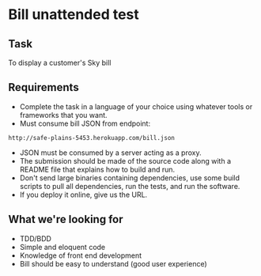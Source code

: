 # Bill unattended test

## Task

To display a customer's Sky bill

## Requirements

* Complete the task in a language of your choice using whatever tools or frameworks that you want.
* Must consume bill JSON from endpoint: 
```
http://safe-plains-5453.herokuapp.com/bill.json
```
* JSON must be consumed by a server acting as a proxy.
* The submission should be made of the source code along with a README file that explains how to build and run.
* Don't send large binaries containing dependencies, use some build scripts to pull all dependencies, run the tests, and run the software.
* If you deploy it online, give us the URL.

## What we're looking for

* TDD/BDD
* Simple and eloquent code
* Knowledge of front end development
* Bill should be easy to understand (good user experience)





